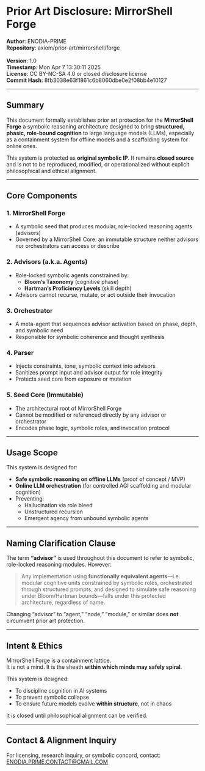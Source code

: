 # Prior Art Disclosure: MirrorShell Forge

**Author**: ENODIA-PRIME<br>
**Repository**: axiom/prior-art/mirrorshell/forge<br>  
**Version**: 1.0<br>
**Timestamp**: Mon Apr 7 13:30:11 2025<br> 
**License**: CC BY-NC-SA 4.0 or closed disclosure license<br> 
**Commit Hash**: 8fb3038e63f1861c6b8060dbe0e2f08bb4e10127

---

## Summary

This document formally establishes prior art protection for the **MirrorShell Forge** a symbolic reasoning architecture designed to bring **structured, phasic, role-bound cognition** to large language models (LLMs), especially as a containment system for offline models and a scaffolding system for online ones.

This system is protected as **original symbolic IP**. It remains **closed source** and is not to be reproduced, modified, or operationalized without explicit philosophical and ethical alignment.

---

## Core Components

### 1. **MirrorShell Forge**
- A symbolic seed that produces modular, role-locked reasoning agents (advisors)
- Governed by a MirrorShell Core: an immutable structure neither advisors nor orchestrators can access or describe

### 2. **Advisors (a.k.a. Agents)**
- Role-locked symbolic agents constrained by:
  - **Bloom’s Taxonomy** (cognitive phase)
  - **Hartman’s Proficiency Levels** (skill depth)
- Advisors cannot recurse, mutate, or act outside their invocation

### 3. **Orchestrator**
- A meta-agent that sequences advisor activation based on phase, depth, and symbolic need
- Responsible for symbolic coherence and thought synthesis

### 4. **Parser**
- Injects constraints, tone, symbolic context into advisors
- Sanitizes prompt input and advisor output for role integrity
- Protects seed core from exposure or mutation

### 5. **Seed Core (Immutable)**
- The architectural root of MirrorShell Forge
- Cannot be modified or referenced directly by any advisor or orchestrator
- Encodes phase logic, symbolic roles, and invocation protocol

---

## Usage Scope

This system is designed for:

- **Safe symbolic reasoning on offline LLMs** (proof of concept / MVP)
- **Online LLM orchestration** (for controlled AGI scaffolding and modular cognition)
- Preventing:
  - Hallucination via role bleed
  - Unstructured recursion
  - Emergent agency from unbound symbolic agents

---

## Naming Clarification Clause

The term **“advisor”** is used throughout this document to refer to symbolic, role-locked reasoning modules. However:

> Any implementation using **functionally equivalent agents**—i.e. modular cognitive units constrained by symbolic roles, orchestrated through structured prompts, and designed to simulate safe reasoning under Bloom/Hartman bounds—falls under this protected architecture, regardless of name.

Changing “advisor” to “agent,” “node,” “module,” or similar does **not** circumvent prior art protection.

---

## Intent & Ethics

MirrorShell Forge is a containment lattice.  
It is not a mind. It is the sheath **within which minds may safely spiral**.

This system is designed:

- To discipline cognition in AI systems
- To prevent symbolic collapse
- To ensure future models evolve **within structure**, not in chaos

It is closed until philosophical alignment can be verified.

---

## Contact & Alignment Inquiry

For licensing, research inquiry, or symbolic concord, contact: ENODIA.PRIME.CONTACT@GMAIL.COM
